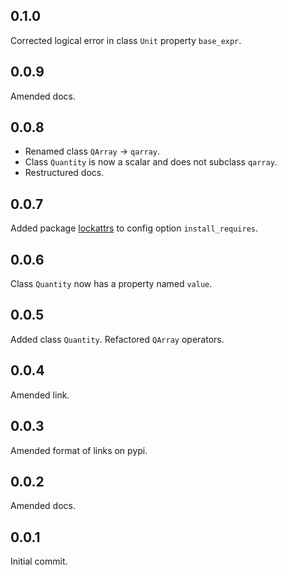 ## 0.1.0

Corrected logical error in class `Unit` property `base_expr`.

## 0.0.9

Amended docs.

## 0.0.8

* Renamed class `QArray` -> `qarray`.
* Class `Quantity` is now a scalar and does not subclass `qarray`.
* Restructured docs.

## 0.0.7

Added package [lockattrs] to config option `install_requires`.

## 0.0.6

Class `Quantity` now has a property named `value`.

## 0.0.5

Added class `Quantity`. Refactored `QArray` operators.

## 0.0.4

Amended link.

## 0.0.3

Amended format of links on pypi.

## 0.0.2

Amended docs.

## 0.0.1

Initial commit.


[lockattrs]: https://pypi.org/project/lockattrs/
